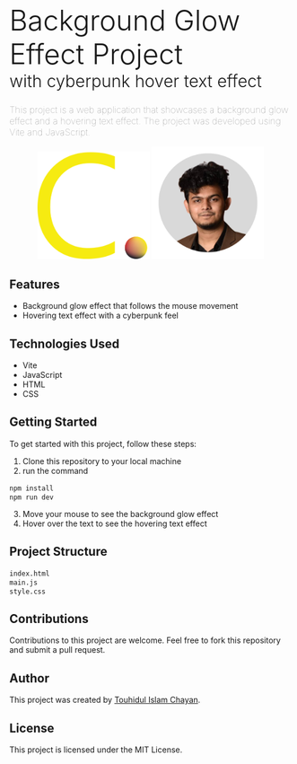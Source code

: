 <span style="font-weight: 300; text-decoration: none; font-size:50px;">Background Glow Effect Project</span>
<br/>
<span style="font-weight: 300; text-decoration: none; font-size:30px;">with cyberpunk hover text effect</span>

### <span style="color: #888; font-weight: 100;">This project is a web application that showcases a background glow effect and a hovering text effect. The project was developed using Vite and JavaScript.</span>

<p align="center">
  <img width="200" src="/src/assets/C.G.png" alt="CHNsLogo">
  <img width="200" src="/src/assets/chayan.png" alt="CHNsImage">
</p>

## Features

- Background glow effect that follows the mouse movement
- Hovering text effect with a cyberpunk feel

## Technologies Used

- Vite
- JavaScript
- HTML
- CSS

## Getting Started

To get started with this project, follow these steps:

1. Clone this repository to your local machine
2. run the command

```
npm install
npm run dev
```

3. Move your mouse to see the background glow effect
4. Hover over the text to see the hovering text effect

## Project Structure

```
index.html
main.js
style.css
```

## Contributions

Contributions to this project are welcome. Feel free to fork this repository and submit a pull request.

## Author

This project was created by [Touhidul Islam Chayan](https://github.com/CHNsPart).

## License

This project is licensed under the MIT License.
